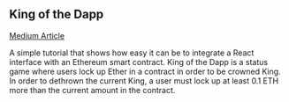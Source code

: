## King of the Dapp
[Medium Article](https://medium.com/@0xnaderdev/king-of-the-dapp-an-overview-on-how-to-create-a-react-interface-for-an-ethereum-smart-contract-de53334619ea)

A simple tutorial that shows how easy it can be to integrate a React interface with an Ethereum smart contract. King of the Dapp is a status game where users lock up Ether in a contract in order to be crowned King. In order to dethrown the current King, a user must lock up at least 0.1 ETH more than the current amount in the contract. 
